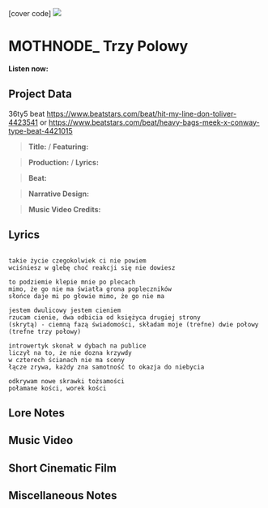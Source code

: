 [cover code] ![](57175019_319474918741616_8502199518755923887_n.jpg)

# MOTHNODE_ Trzy Polowy

**Listen now:** 

## Project Data

36ty5 beat
https://www.beatstars.com/beat/hit-my-line-don-toliver-4423541
or
https://www.beatstars.com/beat/heavy-bags-meek-x-conway-type-beat-4421015

> **Title:**  / **Featuring:** 

> **Production:**  / **Lyrics:** 

> **Beat:**

> **Narrative Design:**

> **Music Video Credits:**


## Lyrics

```

takie życie czegokolwiek ci nie powiem
wciśniesz w glebę choć reakcji się nie dowiesz

to podziemie klepie mnie po plecach  
mimo, że go nie ma światła grona popleczników 
słońce daje mi po głowie mimo, że go nie ma 

jestem dwulicowy jestem cieniem
rzucam cienie, dwa odbicia od księżyca drugiej strony
(skrytą) - ciemną fazą świadomości, składam moje (trefne) dwie połowy (trefne trzy połowy)

introwertyk skonał w dybach na publice
liczył na to, że nie dozna krzywdy
w czterech ścianach nie ma sceny
łącze zrywa, każdy zna samotność to okazja do niebycia

odkrywam nowe skrawki tożsamości
połamane kości, worek kości

```

## Lore Notes

## Music Video

## Short Cinematic Film

## Miscellaneous Notes

